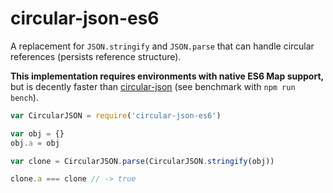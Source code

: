# circular-json-es6

A replacement for `JSON.stringify` and `JSON.parse` that can handle circular references (persists reference structure).

**This implementation requires environments with native ES6 Map support,** but is decently faster than [circular-json](https://github.com/WebReflection/circular-json) (see benchmark with `npm run bench`).

``` js
var CircularJSON = require('circular-json-es6')

var obj = {}
obj.a = obj

var clone = CircularJSON.parse(CircularJSON.stringify(obj))

clone.a === clone // -> true
```
